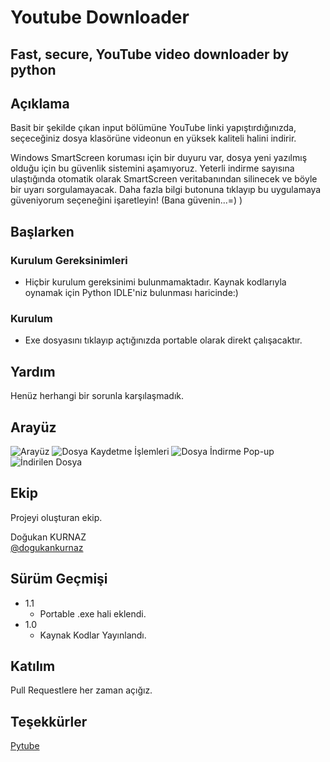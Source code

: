 # Youtube Downloader
Fast, secure, YouTube video downloader by python
------------------------------------------------------
## Açıklama

Basit bir şekilde çıkan input bölümüne YouTube linki yapıştırdığınızda, seçeceğiniz dosya klasörüne videonun en yüksek kaliteli halini indirir.

Windows SmartScreen koruması için bir duyuru var, dosya yeni yazılmış olduğu için bu güvenlik sistemini aşamıyoruz. Yeterli indirme sayısına ulaştığında otomatik olarak SmartScreen veritabanından silinecek ve böyle bir uyarı sorgulamayacak. Daha fazla bilgi butonuna tıklayıp bu uygulamaya güveniyorum seçeneğini işaretleyin! (Bana güvenin...=) )


## Başlarken



### Kurulum Gereksinimleri

* Hiçbir kurulum gereksinimi bulunmamaktadır. Kaynak kodlarıyla oynamak için Python IDLE'niz bulunması haricinde:)

### Kurulum

* Exe dosyasını tıklayıp açtığınızda portable olarak direkt çalışacaktır.

## Yardım

Henüz herhangi bir sorunla karşılaşmadık.


## Arayüz

![Arayüz](https://i.hizliresim.com/p3t825f.png)
![Dosya Kaydetme İşlemleri](https://i.hizliresim.com/hmjlhix.png)
![Dosya İndirme Pop-up](https://i.hizliresim.com/q13a4b5.png)
![İndirilen Dosya](https://i.hizliresim.com/7lxcl80.png)



## Ekip

Projeyi oluşturan ekip.

 Doğukan KURNAZ  
 [@dogukankurnaz](https://github.com/dogukankurnaz)


## Sürüm Geçmişi

* 1.1
    * Portable .exe hali eklendi.
* 1.0
    * Kaynak Kodlar Yayınlandı.

## Katılım
Pull Requestlere her zaman açığız.

## Teşekkürler
[Pytube](https://pytube.io/en/latest/index.html)

